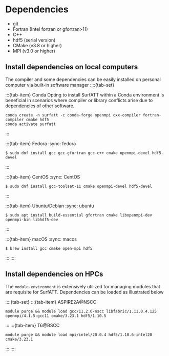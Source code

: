 
# Dependencies

- git
- Fortran (Intel fortran or gfortran>11)
- C++
- hdf5 (serial version)
- CMake (v3.8 or higher)
- MPI (v3.0 or higher)


## Install dependencies on local computers

The compiler and some dependencies can be easily installed on personal computer via built-in software manager
::::{tab-set}

:::{tab-item} Conda
Opting to install SurfATT within a Conda environment is beneficial in scenarios where compiler or library conflicts arise due to dependencies of other software.
```
conda create -n surfatt -c conda-forge openmpi cxx-compiler fortran-compiler cmake hdf5
conda activate surfatt
```
:::

:::{tab-item} Fedora
:sync: fedora

```
$ sudo dnf install gcc gcc-gfortran gcc-c++ cmake openmpi-devel hdf5-devel
```
:::

:::{tab-item} CentOS
:sync: CentOS

```
$ sudo dnf install gcc-toolset-11 cmake openmpi-devel hdf5-devel
```
:::

:::{tab-item} Ubuntu/Debian
:sync: ubuntu

```
$ sudo apt install build-essential gfortran cmake libopenmpi-dev openmpi-bin libhdf5-dev
```
:::

:::{tab-item} macOS
:sync: macos

```
$ brew install gcc cmake open-mpi hdf5
```
:::
::::

## Install dependencies on HPCs

The `module-environment` is extensively utilized for managing modules that are requisite for SurfATT. Dependencies can be loaded as illustrated below

::::{tab-set}
:::{tab-item} ASPIRE2A@NSCC
```
module purge && module load gcc/11.2.0-nscc libfabric/1.11.0.4.125 openmpi/4.1.5-gcc11 cmake/3.23.1 hdf5/1.10.5
```
:::
:::{tab-item} T6@BSCC
```
module purge && module load mpi/intel/20.0.4 hdf5/1.10.6-intel20 cmake/3.23.1 
```
:::
::::
